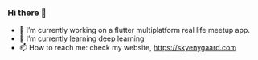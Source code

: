 ### Hi there 👋

- 🔭 I’m currently working on a flutter multiplatform real life meetup app.
- 🌱 I’m currently learning deep learning
- 📫 How to reach me: check my website, https://skyenygaard.com


<!--
**SkyeNygaard/SkyeNygaard** is a ✨ _special_ ✨ repository because its `README.md` (this file) appears on your GitHub profile.

Here are some ideas to get you started:

- 🔭 I’m currently working on ...
- 🌱 I’m currently learning ...
- 👯 I’m looking to collaborate on ...
- 🤔 I’m looking for help with ...
- 💬 Ask me about ...
- 📫 How to reach me: ...
- 😄 Pronouns: ...
- ⚡ Fun fact: ...
-->
